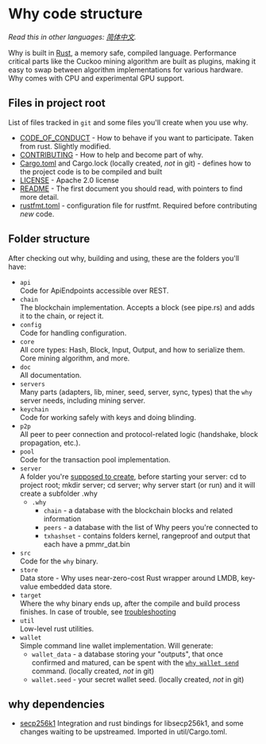 # Why code structure

*Read this in other languages: [简体中文](translations/code_structure_ZH-CN.md).*

Why is built in [Rust](https://www.rust-lang.org/), a memory safe, compiled language. Performance critical parts like the Cuckoo mining algorithm are built as plugins, making it easy to swap between algorithm implementations for various hardware. Why comes with CPU and experimental GPU support.

## Files in project root

List of files tracked in `git` and some files you'll create when you use why.

- [CODE_OF_CONDUCT](../CODE_OF_CONDUCT.md) - How to behave if you want to participate. Taken from rust. Slightly modified.
- [CONTRIBUTING](../CONTRIBUTING.md) - How to help and become part of why.
- [Cargo.toml](../Cargo.toml) and Cargo.lock (locally created, _not_ in git) - defines how to the project code is to be compiled and built
- [LICENSE](../LICENSE) - Apache 2.0 license
- [README](../README.md) - The first document you should read, with pointers to find more detail.
- [rustfmt.toml](../rustfmt.toml) - configuration file for rustfmt. Required before contributing _new_ code.

## Folder structure

After checking out why, building and using, these are the folders you'll have:

- `api`\
 Code for ApiEndpoints accessible over REST.
- `chain`\
 The blockchain implementation. Accepts a block (see pipe.rs) and adds it to the chain, or reject it.
- `config`\
 Code for handling configuration.
- `core`\
 All core types: Hash, Block, Input, Output, and how to serialize them. Core mining algorithm, and more.
- `doc`\
 All documentation.
- `servers`\
 Many parts (adapters, lib, miner, seed, server, sync, types) that the `why` server needs, including mining server.
- `keychain`\
 Code for working safely with keys and doing blinding.
- `p2p`\
 All peer to peer connection and protocol-related logic (handshake, block propagation, etc.).
- `pool`\
 Code for the transaction pool implementation.
- `server`\
 A folder you're [supposed to create](build.md#running-a-node), before starting your server: cd to project root; mkdir server; cd server; why server start (or run) and it will create a subfolder .why
  - `.why`
    - `chain` - a database with the blockchain blocks and related information
    - `peers` - a database with the list of Why peers you're connected to
    - `txhashset` - contains folders kernel, rangeproof and output that each have a pmmr_dat.bin
- `src`\
  Code for the `why` binary.
- `store`\
  Data store - Why uses near-zero-cost Rust wrapper around LMDB, key-value embedded data store.
- `target`\
  Where the why binary ends up, after the compile and build process finishes.
  In case of trouble, see [troubleshooting](https://github.com/mimblewimble/docs/wiki/Troubleshooting)
- `util`\
  Low-level rust utilities.
- `wallet`\
  Simple command line wallet implementation. Will generate:
  - `wallet_data` - a database storing your "outputs", that once confirmed and matured, can be spent with the [`why wallet send`](wallet/usage.md) command. (locally created, *not* in git)
  - `wallet.seed` - your secret wallet seed. (locally created, *not* in git)

## why dependencies

- [secp256k1](https://github.com/mimblewimble/rust-secp256k1-zkp)
  Integration and rust bindings for libsecp256k1, and some changes waiting to be upstreamed. Imported in util/Cargo.toml.
